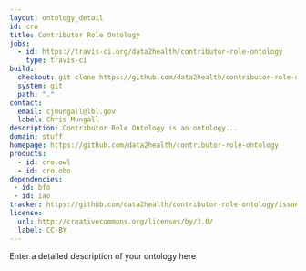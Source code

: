 ```yaml
---
layout: ontology_detail
id: cro
title: Contributor Role Ontology
jobs:
  - id: https://travis-ci.org/data2health/contributor-role-ontology
    type: travis-ci
build:
  checkout: git clone https://github.com/data2health/contributor-role-ontology.git
  system: git
  path: "."
contact:
  email: cjmungall@lbl.gov
  label: Chris Mungall
description: Contributor Role Ontology is an ontology...
domain: stuff
homepage: https://github.com/data2health/contributor-role-ontology
products:
  - id: cro.owl
  - id: cro.obo
dependencies:
 - id: bfo
 - id: iao
tracker: https://github.com/data2health/contributor-role-ontology/issues
license:
  url: http://creativecommons.org/licenses/by/3.0/
  label: CC-BY
---
```


Enter a detailed description of your ontology here
